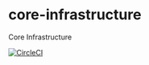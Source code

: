 # core-infrastructure
Core Infrastructure


[![CircleCI](https://circleci.com/gh/mit945/core-infrastructure.svg?style=shield)](https://circleci.com/gh/mit945/core-infrastructure)
 
